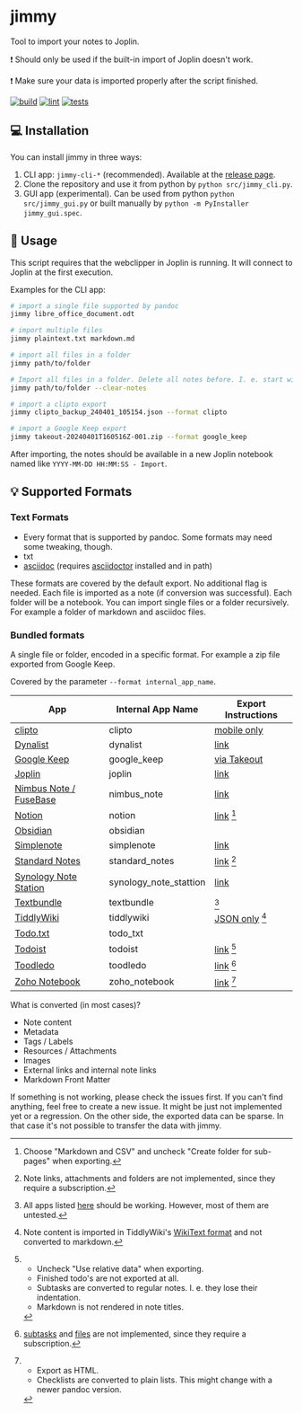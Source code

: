 # jimmy

Tool to import your notes to Joplin.

:exclamation: Should only be used if the built-in import of Joplin doesn't work.

:exclamation: Make sure your data is imported properly after the script finished.

[![build](https://github.com/marph91/jimmy/actions/workflows/build.yml/badge.svg)](https://github.com/marph91/jimmy/actions/workflows/build.yml)
[![lint](https://github.com/marph91/jimmy/actions/workflows/lint.yml/badge.svg)](https://github.com/marph91/jimmy/actions/workflows/lint.yml)
[![tests](https://github.com/marph91/jimmy/actions/workflows/tests.yml/badge.svg)](https://github.com/marph91/jimmy/actions/workflows/tests.yml)

## :computer: Installation

You can install jimmy in three ways:

1. CLI app: `jimmy-cli-*` (recommended). Available at the [release page](https://github.com/marph91/jimmy/releases/latest).
2. Clone the repository and use it from python by `python src/jimmy_cli.py`.
3. GUI app (experimental). Can be used from python `python src/jimmy_gui.py` or built manually by `python -m PyInstaller jimmy_gui.spec`.

## :wrench: Usage

This script requires that the webclipper in Joplin is running. It will connect to Joplin at the first execution.

Examples for the CLI app:

```bash
# import a single file supported by pandoc
jimmy libre_office_document.odt

# import multiple files
jimmy plaintext.txt markdown.md

# import all files in a folder
jimmy path/to/folder

# Import all files in a folder. Delete all notes before. I. e. start with a clean workspace.
jimmy path/to/folder --clear-notes

# import a clipto export
jimmy clipto_backup_240401_105154.json --format clipto

# import a Google Keep export
jimmy takeout-20240401T160516Z-001.zip --format google_keep
```

After importing, the notes should be available in a new Joplin notebook named like `YYYY-MM-DD HH:MM:SS - Import`.

## :bulb: Supported Formats

### Text Formats

- Every format that is supported by pandoc. Some formats may need some tweaking, though.
- txt
- [asciidoc](https://docs.asciidoctor.org/asciidoc/latest/) (requires [asciidoctor](https://asciidoctor.org/) installed and in path)

These formats are covered by the default export. No additional flag is needed. Each file is imported as a note (if conversion was successful). Each folder will be a notebook. You can import single files or a folder recursively. For example a folder of markdown and asciidoc files.

### Bundled formats

A single file or folder, encoded in a specific format. For example a zip file exported from Google Keep.

Covered by the parameter `--format internal_app_name`.

| App | Internal App Name | Export Instructions |
| --- | --- | --- |
| [clipto](https://clipto.pro/) | clipto | [mobile only](https://github.com/clipto-pro/Desktop/issues/21#issuecomment-537401330) |
| [Dynalist](https://dynalist.io/) | dynalist | [link](https://help.dynalist.io/article/79-back-up-your-data) |
| [Google Keep](https://keep.google.com) | google_keep | [via Takeout](https://www.howtogeek.com/694042/how-to-export-your-google-keep-notes-and-attachments/) |
| [Joplin](https://joplinapp.org/) | joplin | [link](https://joplinapp.org/help/apps/import_export/#exporting) |
| [Nimbus Note / FuseBase](https://nimbusweb.me/note/) | nimbus_note | [link](https://nimbusweb.me/guides/settings/how-to-export-notes-to-html-or-pdf/) |
| [Notion](https://www.notion.so/) | notion | [link](https://www.notion.so/de-de/help/export-your-content) [^notion] |
| [Obsidian](https://obsidian.md/) | obsidian | |
| [Simplenote](https://simplenote.com/) | simplenote | [link](https://simplenote.com/help/#export) |
| [Standard Notes](https://standardnotes.com/) | standard_notes | [link](https://standardnotes.com/help/14/how-do-i-create-and-import-backups-of-my-standard-notes-data) [^standard-notes] |
| [Synology Note Station](https://www.synology.com/en-global/dsm/feature/note_station) | synology_note_stattion | [link](https://kb.synology.com/en-global/DSM/help/NoteStation/note_station_managing_notes?version=7#t7) |
| [Textbundle](http://textbundle.org/) | textbundle | [^textbundle] |
| [TiddlyWiki](https://tiddlywiki.com/) | tiddlywiki | [JSON only](https://tiddlywiki.com/static/How%2520to%2520export%2520tiddlers.html) [^tiddlywiki] |
| [Todo.txt](http://todotxt.org/) | todo_txt | |
| [Todoist](https://todoist.com/) | todoist | [link](https://todoist.com/de/help/articles/introduction-to-backups-ywaJeQbN) [^todoist] |
| [Toodledo](https://www.toodledo.com/) | toodledo | [link](https://www.toodledo.com/tools/import_export.php) [^toodledo] |
| [Zoho Notebook](https://www.zoho.com/notebook/) | zoho_notebook | [link](https://help.zoho.com/portal/en/kb/notebook/import-and-export/articles/export-all-your-notecards-from-notebook) [^zoho] |

What is converted (in most cases)?

- Note content
- Metadata
- Tags / Labels
- Resources / Attachments
- Images
- External links and internal note links
- Markdown Front Matter

If something is not working, please check the issues first. If you can't find anything, feel free to create a new issue. It might be just not implemented yet or a regression. On the other side, the exported data can be sparse. In that case it's not possible to transfer the data with jimmy.

[^notion]: Choose "Markdown and CSV" and uncheck "Create folder for sub-pages" when exporting.

[^standard-notes]: Note links, attachments and folders are not implemented, since they require a subscription.

[^textbundle]: All apps listed [here](http://textbundle.org/#supporting-apps) should be working. However, most of them are untested.

[^tiddlywiki]: Note content is imported in TiddlyWiki's [WikiText format](https://tiddlywiki.com/#WikiText) and not converted to markdown.

[^todoist]:
    - Uncheck "Use relative data" when exporting.
    - Finished todo's are not exported at all.
    - Subtasks are converted to regular notes. I. e. they lose their     indentation.
    - Markdown is not rendered in note titles.

[^toodledo]: [subtasks](https://www.toodledo.com/info/subtasks.php) and [files](https://www.toodledo.com/organize/files.php) are not implemented, since they require a subscription.

[^zoho]:
    - Export as HTML.
    - Checklists are converted to plain lists. This might change with a newer pandoc version.
